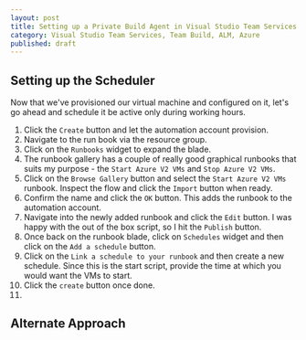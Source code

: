 ```yaml
---
layout: post
title: Setting up a Private Build Agent in Visual Studio Team Services - Part 2
category: Visual Studio Team Services, Team Build, ALM, Azure
published: draft
---
```




## Setting up the Scheduler

Now that we've provisioned our virtual machine and configured on it, let's go ahead and schedule it be active only during working hours.


1. Click the `Create` button and let the automation account provision.
2. Navigate to the run book via the resource group.
3. Click on the `Runbooks` widget to expand the blade.
4. The runbook gallery has a couple of really good graphical runbooks that suits my purpose - the `Start Azure V2 VMs` and `Stop Azure V2 VMs`. 
5. Click on the `Browse Gallery` button and select the `Start Azure V2 VMs` runbook. Inspect the flow and click the `Import` button when ready.
6. Confirm the name and click the `OK` button. This adds the runbook to the automation account.
7. Navigate into the newly added runbook and click the `Edit` button. I was happy with the out of the box script, so I hit the `Publish` button.
9. Once back on the runbook blade, click on `Schedules` widget and then click on the `Add a schedule` button.
10. Click on the `Link a schedule to your runbook` and then create a new schedule. Since this is the start script, provide the time at which you would want the VMs to start.
11. Click the `create` button once done.
12. 

## Alternate Approach